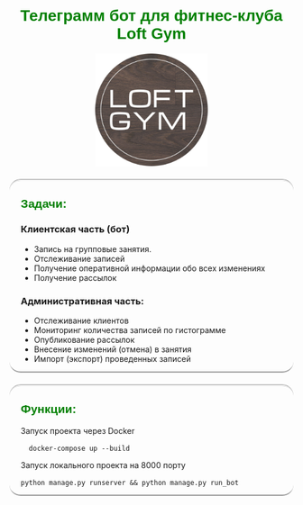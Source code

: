 <head>
    <style>
        h1, h2{
            color:green;
            font-family: 'Montserrat', sans-serif;
        }     
        .header {
            text-align: center;
        }
        img {
            height: 200px;
            width: 200px;
        }
        .query, .func {
            margin-top: 20px;
            border: 0;
            border-radius: 20px;
            padding: 0 20px 0 ;
            border-bottom: groove;
            border-top: groove;
            flex-wrap: wrap;
            place-content: center;
        }

</style>
</head>
<div class="header">
    <h1> Телеграмм бот для фитнес-клуба Loft Gym</h1>
    <img alt="лого" src="main/media/Новая папка/logo.jpg"/>
</div>
<div class="query">
    <h2>Задачи:</h2>
    <h3>Клиентская часть (бот)</h3>
    <ul>
        <li>Запись на групповые занятия.</li>
        <li>Отслеживание записей</li>
        <li>Получение оперативной информации обо всех изменениях</li>
        <li>Получение рассылок</li>
    </ul>
    <h3>Административная часть:</h3>
    <ul>
        <li>Отслеживание клиентов</li>
        <li>Мониторинг количества записей по гистограмме</li>
        <li>Опубликование рассылок</li>
        <li>Внесение изменений (отмена) в занятия</li>
        <li>Импорт (экспорт) проведенных записей</li>
    </ul>
</div>
<div class="func">
    <h2>Функции:</h2>
    <p>Запуск проекта через Docker</p>

```shell
  docker-compose up --build
```
<p>Запуск локального проекта на 8000 порту</p>

```shell
python manage.py runserver && python manage.py run_bot
```

</div>
